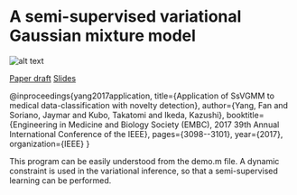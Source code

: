 # A semi-supervised variational Gaussian mixture model

![alt text](https://github.com/fandulu/SsVGMM/blob/master/cover.png)

[Paper draft](https://github.com/fandulu/SsVGMM/blob/master/Application_of_SsVGMM_to_Medical_Data___Classification_with_Novelty_Detection.pdf)
[Slides](https://github.com/fandulu/SsVGMM/blob/master/SsVGMM_slides.pdf)

@inproceedings{yang2017application,
  title={Application of SsVGMM to medical data-classification with novelty detection},
  author={Yang, Fan and Soriano, Jaymar and Kubo, Takatomi and Ikeda, Kazushi},
  booktitle={Engineering in Medicine and Biology Society (EMBC), 2017 39th Annual International Conference of the IEEE},
  pages={3098--3101},
  year={2017},
  organization={IEEE}
}

This program can be easily understood from the demo.m file. A dynamic constraint is used in the variational inference, so that a semi-supervised learning can be performed.

